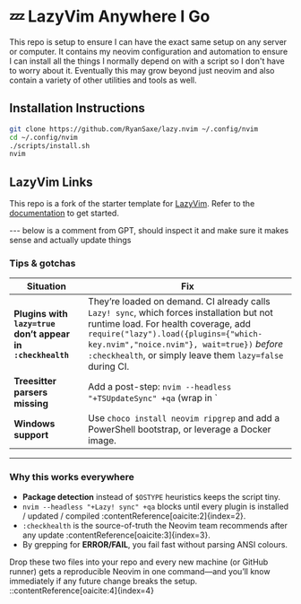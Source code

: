 # 💤 LazyVim Anywhere I Go

This repo is setup to ensure I can have the exact same setup on any server or computer. It contains my neovim configuration and automation to ensure I can install all the things I normally depend on with a script so I don't have to worry about it. Eventually this may grow beyond just neovim and also contain a variety of other utilities and tools as well.

## Installation Instructions

```bash
git clone https://github.com/RyanSaxe/lazy.nvim ~/.config/nvim
cd ~/.config/nvim
./scripts/install.sh
nvim
```

## LazyVim Links

This repo is a fork of the starter template for [LazyVim](https://github.com/LazyVim/LazyVim). Refer to the [documentation](https://lazyvim.github.io/installation) to get started.

--- below is a comment from GPT, should inspect it and make sure it makes sense and actually update things

### Tips & gotchas

| Situation | Fix |
|-----------|-----|
| **Plugins with `lazy=true` don’t appear in `:checkhealth`** | They’re loaded on demand. CI already calls `Lazy! sync`, which forces installation but not runtime load. For health coverage, add `require("lazy").load({plugins={"which-key.nvim","noice.nvim"}, wait=true})` *before* `:checkhealth`, or simply leave them `lazy=false` during CI. |
| **Treesitter parsers missing** | Add a post-step: `nvim --headless "+TSUpdateSync" +qa` (wrap in `|| true` if some langs optional). |
| **Windows support** | Use `choco install neovim ripgrep` and add a PowerShell bootstrap, or leverage a Docker image. |

---

### Why this works everywhere

* **Package detection** instead of `$OSTYPE` heuristics keeps the script tiny.
* `nvim --headless "+Lazy! sync" +qa` blocks until every plugin is installed / updated / compiled :contentReference[oaicite:2]{index=2}.
* `:checkhealth` is the source-of-truth the Neovim team recommends after any update :contentReference[oaicite:3]{index=3}.
* By grepping for **ERROR/FAIL**, you fail fast without parsing ANSI colours.

Drop these two files into your repo and every new machine (or GitHub runner) gets a reproducible Neovim in one command—and you’ll know immediately if any future change breaks the setup.
::contentReference[oaicite:4]{index=4}
